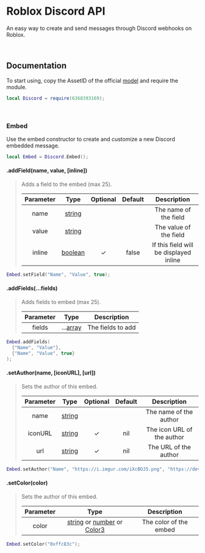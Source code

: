 # Roblox Discord API

An easy way to create and send messages through Discord webhooks on Roblox.

<div>&nbsp;</div>

## Documentation

To start using, copy the AssetID of the official [model](https://www.roblox.com/library/6368393169/MainModule) and require the module.

```lua
local Discord = require(6368393169);
```

<div>&nbsp;</div>

### Embed

Use the embed constructor to create and customize a new Discord embedded message.

```lua
local Embed = Discord.Embed();
```

#### .addField(name, value, [inline])

> Adds a field to the embed (max 25).
> 
> | Parameter | Type                                        | Optional | Default | Description                            |
> | :-------: | :-----------------------------------------: | :------: | :-----: | :------------------------------------: |
> | name      | [string](https://www.lua.org/pil/2.4.html)  |          |         | The name of the field                  |
> | value     | [string](https://www.lua.org/pil/2.4.html)  |          |         | The value of the field                 |
> | inline    | [boolean](https://www.lua.org/pil/2.2.html) | ✓        | false   | If this field will be displayed inline |

```lua
Embed.setField("Name", "Value", true);
```

#### .addFields(...fields)

> Adds fields to embed (max 25).
>
> | Parameter | Type                                          | Description       |
> | :-------: | :-------------------------------------------: | :---------------: |
> | fields    | ...[array](https://www.lua.org/pil/11.1.html) | The fields to add |

```lua
Embed.addFields(
  {"Name", "Value"},
  {"Name", "Value", true}
);
```

#### .setAuthor(name, [iconURL], [url])

> Sets the author of this embed.
>
> | Parameter | Type                                       | Optional | Default | Description                |
> | :-------: | :----------------------------------------: | :------: | :-----: | :------------------------: |
> | name      | [string](https://www.lua.org/pil/2.4.html) |          |         | The name of the author     |
> | iconURL   | [string](https://www.lua.org/pil/2.4.html) | ✓        | nil     | The icon URL of the author |
> | url       | [string](https://www.lua.org/pil/2.4.html) | ✓        | nil     | The URL of the author      |

```lua
Embed.setAuthor("Name", "https://i.imgur.com/iXcBOJ5.png", "https://developer.roblox.com/");
```

#### .setColor(color)

> Sets the author of this embed.
>
> | Parameter | Type                                                                                                                                                                   | Description                |
> | :-------: | :--------------------------------------------------------------------------------------------------------------------------------------------------------------------: | :------------------------: |
> | color     | [string](https://www.lua.org/pil/2.4.html) or [number](https://www.lua.org/pil/2.3.html) or [Color3](https://developer.roblox.com/en-us/api-reference/datatype/Color3) | The color of the embed     |

```lua
Embed.setColor("0xffc83c");
```



<!--- Links
[string]: https://www.lua.org/pil/2.4.html
[number]: https://www.lua.org/pil/2.3.html
[boolean]: https://www.lua.org/pil/2.2.html
[array]: https://www.lua.org/pil/11.1.html
[Color3]: https://developer.roblox.com/en-us/api-reference/datatype/Color3
-->
